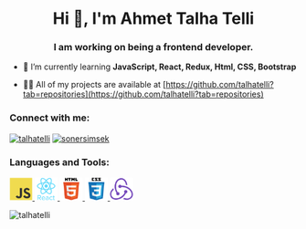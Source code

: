 <h1 align="center">Hi 👋, I'm Ahmet Talha Telli</h1>
<h3 align="center">I am working on being a frontend developer.</h3>

- 🌱 I’m currently learning **JavaScript, React, Redux, Html, CSS, Bootstrap**

- 👨‍💻 All of my projects are available at [https://github.com/talhatelli?tab=repositories](https://github.com/talhatelli?tab=repositories)

<h3 align="left">Connect with me:</h3>
<p align="left">
<a href="https://linkedin.com/in/ahmet-talha-telli-09473a230/" target="blank"><img align="center" src="https://raw.githubusercontent.com/rahuldkjain/github-profile-readme-generator/master/src/images/icons/Social/linked-in-alt.svg" alt="talhatelli" height="30" width="40" /></a>
<a href="https://www.hackerrank.com/sonersimsek" target="blank"><img align="center" src="https://raw.githubusercontent.com/rahuldkjain/github-profile-readme-generator/master/src/images/icons/Social/hackerrank.svg" alt="sonersimsek" height="30" width="40" /></a>
</p>

<h3 align="left">Languages and Tools:</h3>
<p align="left">
  <a href="https://developer.mozilla.org/en-US/docs/Web/JavaScript" target="_blank" rel="noreferrer"> <img src="https://raw.githubusercontent.com/devicons/devicon/master/icons/javascript/javascript-original.svg" alt="javascript" width="40" height="40"/> </a>
  <a href="https://reactjs.org/" target="_blank" rel="noreferrer"> <img src="https://raw.githubusercontent.com/devicons/devicon/master/icons/react/react-original-wordmark.svg" alt="react" width="40" height="40"/> </a><a href="https://www.w3.org/html/" target="_blank" rel="noreferrer"> <img src="https://raw.githubusercontent.com/devicons/devicon/master/icons/html5/html5-original-wordmark.svg" alt="html5" width="40" height="40"/> </a>
<a href="https://www.w3schools.com/css/" target="_blank" rel="noreferrer"> <img src="https://raw.githubusercontent.com/devicons/devicon/master/icons/css3/css3-original-wordmark.svg" alt="css3" width="40" height="40"/> </a><a target="_blank" rel="noreferrer"> <img src="https://raw.githubusercontent.com/devicons/devicon/1119b9f84c0290e0f0b38982099a2bd027a48bf1/icons/redux/redux-original.svg" alt="sass" width="40" height="40"/> </a>
</p>

<p><img align="left" src="https://github-readme-stats.vercel.app/api/top-langs?username=talhatelli&show_icons=true&locale=en&layout=compact" alt="talhatelli" /></p>

